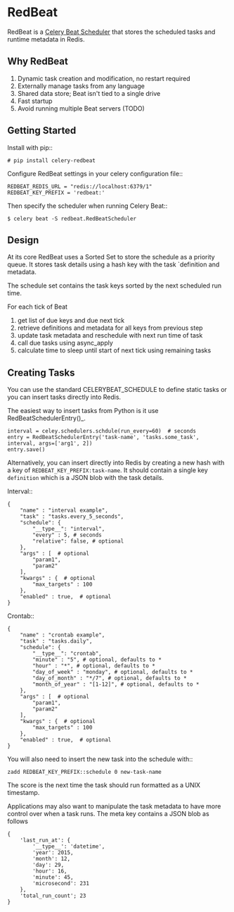 RedBeat
=========
RedBeat is a [Celery Beat Scheduler](http://celery.readthedocs.org/en/latest/userguide/periodic-tasks.html) that stores the scheduled tasks and runtime metadata in Redis.


Why RedBeat
--------------

  1. Dynamic task creation and modification, no restart required
  1. Externally manage tasks from any language
  1. Shared data store; Beat isn't tied to a single drive
  1. Fast startup
  1. Avoid running multiple Beat servers (TODO)


Getting Started
------------------

Install with pip::

    # pip install celery-redbeat

Configure RedBeat settings in your celery configuration file::

    REDBEAT_REDIS_URL = "redis://localhost:6379/1"
    REDBEAT_KEY_PREFIX = 'redbeat:'

Then specify the scheduler when running Celery Beat::

    $ celery beat -S redbeat.RedBeatScheduler


Design
---------
At its core RedBeat uses a Sorted Set to store the schedule as a priority queue.
It stores task details using a hash key with the task `definition and metadata.

The schedule set contains the task keys sorted by the next scheduled run time.

For each tick of Beat

  1. get list of due keys and due next tick
  1. retrieve definitions and metadata for all keys from previous step
  1. update task metadata and reschedule with next run time of task
  1. call due tasks using async_apply
  1. calculate time to sleep until start of next tick using remaining tasks

Creating Tasks
------------------
You can use the standard CELERYBEAT_SCHEDULE to define static tasks or you can insert tasks
directly into Redis.

The easiest way to insert tasks from Python is it use RedBeatSchedulerEntry()_.

    interval = celey.schedulers.schdule(run_every=60)  # seconds
    entry = RedBeatSchedulerEntry('task-name', 'tasks.some_task', interval, args=['arg1', 2])
    entry.save()

Alternatively, you can insert directly into Redis by creating a new hash with a key of `REDBEAT_KEY_PREFIX:task-name`.
It should contain a single key `definition` which is a JSON blob with the task details.

Interval::

    {
        "name" : "interval example",
        "task" : "tasks.every_5_seconds",
        "schedule": {
            "__type__": "interval",
            "every" : 5, # seconds
            "relative": false, # optional
        },
        "args" : [  # optional
            "param1",
            "param2"
        ], 
        "kwargs" : {  # optional
            "max_targets" : 100
        },
        "enabled" : true,  # optional
    }

Crontab::

    {
        "name" : "crontab example",
        "task" : "tasks.daily",
        "schedule": {
            "__type__": "crontab",
            "minute" : "5", # optional, defaults to *
            "hour" : "*", # optional, defaults to *
            "day_of_week" : "monday", # optional, defaults to *
            "day_of_month" : "*/7", # optional, defaults to *
            "month_of_year" : "[1-12]", # optional, defaults to *
        },
        "args" : [  # optional
            "param1",
            "param2"
        ], 
        "kwargs" : {  # optional
            "max_targets" : 100
        },
        "enabled" : true,  # optional
    }

You will also need to insert the new task into the schedule with::

    zadd REDBEAT_KEY_PREFIX::schedule 0 new-task-name

The score is the next time the task should run formatted as a UNIX timestamp.

Applications may also want to manipulate the task metadata to have more control over when a task runs.
The meta key contains a JSON blob as follows

    {
        'last_run_at': {
            '__type__': 'datetime',
            'year': 2015,
            'month': 12,
            'day': 29,
            'hour': 16,
            'minute': 45,
            'microsecond': 231
        },
        'total_run_count'; 23
    }
